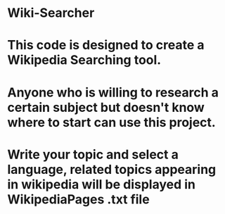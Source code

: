# Wiki-Searcher
# This code is designed to create a Wikipedia Searching tool.
# Anyone who is willing to research a certain subject but doesn't know where to start can use this project.
# Write your topic and select a language, related topics appearing in wikipedia will be displayed in WikipediaPages .txt file
